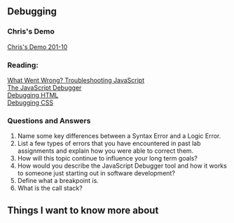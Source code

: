 ## Debugging  

### Chris's Demo
[Chris's Demo 201-10](https://github.com/CSEAMAN3/201-d5-class-demos/tree/main/201-class-10)  

### Reading:  
[What Went Wrong? Troubleshooting JavaScript](https://developer.mozilla.org/en-US/docs/Learn/JavaScript/First_steps/What_went_wrong)  
[The JavaScript Debugger](https://developer.mozilla.org/en-US/docs/Learn/Common_questions/Tools_and_setup/What_are_browser_developer_tools#the_javascript_debugger)  
[Debugging HTML](https://developer.mozilla.org/en-US/docs/Learn/HTML/Introduction_to_HTML/Debugging_HTML)  
[Debugging CSS](https://developer.mozilla.org/en-US/docs/Learn/CSS/Building_blocks/Debugging_CSS)  

### Questions and Answers
1. Name some key differences between a Syntax Error and a Logic Error.  
2. List a few types of errors that you have encountered in past lab assignments and explain how you were able to correct them.  
3. How will this topic continue to influence your long term goals?  
4. How would you describe the JavaScript Debugger tool and how it works to someone just starting out in software development?  
5. Define what a breakpoint is.  
6. What is the call stack?  

## Things I want to know more about  